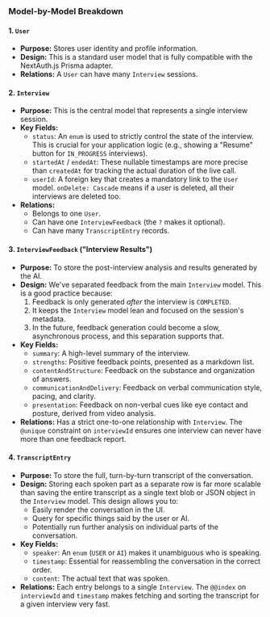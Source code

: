 ### Model-by-Model Breakdown

#### 1. `User`

- **Purpose:** Stores user identity and profile information.
- **Design:** This is a standard user model that is fully compatible with the NextAuth.js Prisma adapter.
- **Relations:** A `User` can have many `Interview` sessions.

#### 2. `Interview`

- **Purpose:** This is the central model that represents a single interview session.
- **Key Fields:**
  - `status`: An `enum` is used to strictly control the state of the interview. This is crucial for your application logic (e.g., showing a "Resume" button for `IN_PROGRESS` interviews).
  - `startedAt` / `endedAt`: These nullable timestamps are more precise than `createdAt` for tracking the actual duration of the live call.
  - `userId`: A foreign key that creates a mandatory link to the `User` model. `onDelete: Cascade` means if a user is deleted, all their interviews are deleted too.
- **Relations:**
  - Belongs to one `User`.
  - Can have one `InterviewFeedback` (the `?` makes it optional).
  - Can have many `TranscriptEntry` records.

#### 3. `InterviewFeedback` ("Interview Results")

- **Purpose:** To store the post-interview analysis and results generated by the AI.
- **Design:** We've separated feedback from the main `Interview` model. This is a good practice because:
  1.  Feedback is only generated _after_ the interview is `COMPLETED`.
  2.  It keeps the `Interview` model lean and focused on the session's metadata.
  3.  In the future, feedback generation could become a slow, asynchronous process, and this separation supports that.
- **Key Fields:**
  - `summary`: A high-level summary of the interview.
  - `strengths`: Positive feedback points, presented as a markdown list.
  - `contentAndStructure`: Feedback on the substance and organization of answers.
  - `communicationAndDelivery`: Feedback on verbal communication style, pacing, and clarity.
  - `presentation`: Feedback on non-verbal cues like eye contact and posture, derived from video analysis.
- **Relations:** Has a strict one-to-one relationship with `Interview`. The `@unique` constraint on `interviewId` ensures one interview can never have more than one feedback report.

#### 4. `TranscriptEntry`

- **Purpose:** To store the full, turn-by-turn transcript of the conversation.
- **Design:** Storing each spoken part as a separate row is far more scalable than saving the entire transcript as a single text blob or JSON object in the `Interview` model. This design allows you to:
  - Easily render the conversation in the UI.
  - Query for specific things said by the user or AI.
  - Potentially run further analysis on individual parts of the conversation.
- **Key Fields:**
  - `speaker`: An `enum` (`USER` or `AI`) makes it unambiguous who is speaking.
  - `timestamp`: Essential for reassembling the conversation in the correct order.
  - `content`: The actual text that was spoken.
- **Relations:** Each entry belongs to a single `Interview`. The `@@index` on `interviewId` and `timestamp` makes fetching and sorting the transcript for a given interview very fast.
